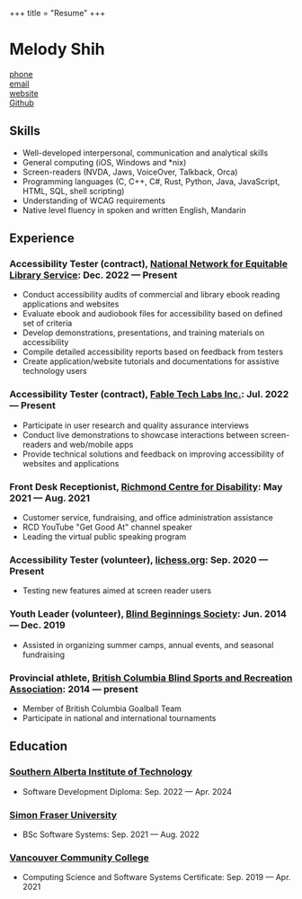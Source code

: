 +++
title = "Resume"
+++

# Melody Shih

[phone](tel:778-986-8470)  
[email](mailto:melody1116s@gmail.com)  
[website](https://clippycat.ca/)  
[Github](https://github.com/clippycat)

## Skills
* Well-developed interpersonal, communication and analytical skills
* General computing (iOS, Windows and *nix)
* Screen-readers (NVDA, Jaws, VoiceOver, Talkback, Orca)
* Programming languages (C, C++, C#, Rust, Python, Java, JavaScript, HTML, SQL, shell scripting)
* Understanding of WCAG requirements
* Native level fluency in spoken and written English, Mandarin

## Experience
### Accessibility Tester (contract), [National Network for Equitable Library Service](https://nnels.ca/): Dec. 2022 — Present
* Conduct accessibility audits of commercial and library ebook reading applications and websites
* Evaluate ebook and audiobook files for accessibility based on defined set of criteria
* Develop demonstrations, presentations, and training materials on accessibility
* Compile detailed accessibility reports based on feedback from testers
* Create application/website tutorials and documentations for assistive technology users

### Accessibility Tester (contract), [Fable Tech Labs Inc.](https://makeitfable.com/): Jul. 2022 — Present
* Participate in user research and quality assurance interviews
* Conduct live demonstrations to showcase interactions between screen-readers and web/mobile apps
* Provide technical solutions and feedback on improving accessibility of websites and applications

### Front Desk Receptionist, [Richmond Centre for Disability](https://rcdrichmond.org/): May 2021 — Aug. 2021
* Customer service, fundraising, and office administration assistance
* RCD YouTube "Get Good At" channel speaker
* Leading the virtual public speaking program

### Accessibility Tester (volunteer), [lichess.org](https://lichess.org/): Sep. 2020 — Present
* Testing new features aimed at screen reader users

### Youth Leader (volunteer), [Blind Beginnings Society](https://www.blindbeginnings.ca/): Jun. 2014 — Dec. 2019
* Assisted in organizing summer camps, annual events, and seasonal fundraising

### Provincial athlete, [British Columbia Blind Sports and Recreation Association](https://bcblindsports.bc.ca/): 2014 — present
* Member of British Columbia Goalball Team
* Participate in national and international tournaments

## Education

### [Southern Alberta Institute of Technology](https://www.sait.ca/)
* Software Development Diploma: Sep. 2022 — Apr. 2024

### [Simon Fraser University](https://www.sfu.ca/)
* BSc Software Systems: Sep. 2021 — Aug. 2022

### [Vancouver Community College](https://www.vcc.ca/)
* Computing Science and Software Systems Certificate: Sep. 2019 — Apr. 2021
